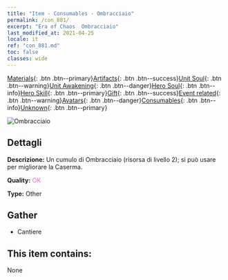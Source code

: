 ```yaml
---
title: "Item - Consumables - Ombracciaio"
permalink: /con_881/
excerpt: "Era of Chaos  Ombracciaio"
last_modified_at: 2021-04-25
locale: it
ref: "con_881.md"
toc: false
classes: wide
---
```

 [Materials](/ItemsIT/){: .btn .btn--primary}[Artifacts](/ItemsIT/Artifacts/){: .btn .btn--success}[Unit Soul](/ItemsIT/UnitSoul/){: .btn .btn--warning}[Unit Awakening](/ItemsIT/UnitAwakening/){: .btn .btn--danger}[Hero Soul](/ItemsIT/HeroSoul/){: .btn .btn--info}[Hero Skill](/ItemsIT/HeroSkill/){: .btn .btn--primary}[Gift](/ItemsIT/Gift/){: .btn .btn--success}[Event related](/ItemsIT/Events/){: .btn .btn--warning}[Avatars](/ItemsIT/Avatars/){: .btn .btn--danger}[Consumables](/ItemsIT/Consumables/){: .btn .btn--info}[Unknown](/ItemsIT/Unknown/){: .btn .btn--primary}

 ![Ombracciaio](/images/t/i_114.png)

## Dettagli
 **Descrizione:** Un cumulo di Ombracciaio (risorsa di livello 2); si può usare per migliorare la Caserma.

 **Quality:** <span style="color: #DA70D6">OK</span>

 **Type:** Other

## Gather

*    Cantiere 

## This item contains:

  None


